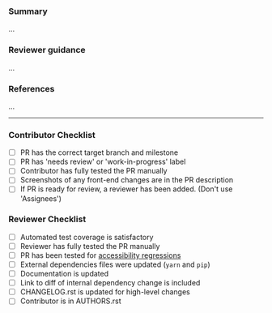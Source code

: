 <!--
Using the PR template:
 1. Following guidance below, replace …'s with your own words
 2. After saving the PR, tick of completed checklist items
 3. Skip checklist items that aren't applicable
-->

### Summary
<!--
 * description of the change
 * manual verification steps performed
 * screenshots if the PR affects the UI
-->

…

### Reviewer guidance
<!--
 * how can a reviewer test these changes?
 * are there any risky areas that deserve extra testing
-->

…

### References
<!--
 * references to related issues and PRs
 * links to mockups or specs for new features
 * links to the diffs for any dependency updates, e.g. in iceqube or the perseus plugin
-->

…

----

### Contributor Checklist

- [ ] PR has the correct target branch and milestone
- [ ] PR has 'needs review' or 'work-in-progress' label
- [ ] Contributor has fully tested the PR manually
- [ ] Screenshots of any front-end changes are in the PR description
- [ ] If PR is ready for review, a reviewer has been added. (Don't use 'Assignees')

### Reviewer Checklist

- [ ] Automated test coverage is satisfactory
- [ ] Reviewer has fully tested the PR manually
- [ ] PR has been tested for [accessibility regressions](http://kolibri-dev.readthedocs.io/en/develop/manual_testing.html#accessibility-a11y-testing)
- [ ] External dependencies files were updated (`yarn` and `pip`)
- [ ] Documentation is updated
- [ ] Link to diff of internal dependency change is included
- [ ] CHANGELOG.rst is updated for high-level changes
- [ ] Contributor is in AUTHORS.rst
